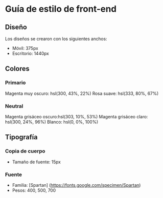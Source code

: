 # Guía de estilo de front-end

## Diseño

Los diseños se crearon con los siguientes anchos:

- Móvil: 375px
- Escritorio: 1440px

## Colores

### Primario

Magenta muy oscuro: hsl(300, 43%, 22%)
Rosa suave: hsl(333, 80%, 67%)

### Neutral

Magenta grisáceo oscuro:hsl(303, 10%, 53%)
Magenta grisáceo claro: hsl(300, 24%, 96%)
Blanco: hsl(0, 0%, 100%)

## Tipografía

### Copia de cuerpo

- Tamaño de fuente: 15px

### Fuente

- Familia: [Spartan] (https://fonts.google.com/specimen/Spartan)
- Pesos: 400, 500, 700
